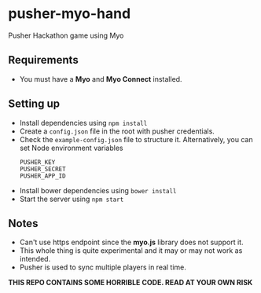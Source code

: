 # pusher-myo-hand

Pusher Hackathon game using Myo

## Requirements

- You must have a **Myo** and **Myo Connect** installed.

## Setting up

- Install dependencies using `npm install`
- Create a `config.json` file in the root with pusher credentials.
- Check the `example-config.json` file to structure it.
  Alternatively, you can set Node environment variables
  ```
  PUSHER_KEY
  PUSHER_SECRET
  PUSHER_APP_ID
  ```
- Install bower dependencies using `bower install`
- Start the server using `npm start`

## Notes

- Can't use https endpoint since the **myo.js** library does not support it.
- This whole thing is quite experimental and it may or may not work as intended.
- Pusher is used to sync multiple players in real time.

**THIS REPO CONTAINS SOME HORRIBLE CODE. READ AT YOUR OWN RISK**